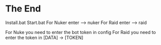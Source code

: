 # The End

Install.bat
Start.bat
For Nuker enter --> nuker
For Raid enter --> raid


For Nuke you need to enter the bot token in config
For Raid you need to enter the token in [DATA] -> [TOKEN]
